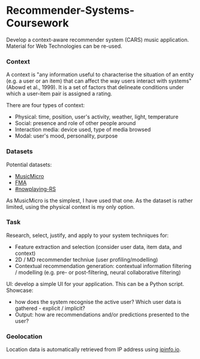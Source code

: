 # Recommender-Systems-Coursework

Develop a context-aware recommender system (CARS) music application. Material for Web Technologies can be re-used. 

### Context

A context is "any information useful to characterise the situation of an entity (e.g. a user or an item) that can affect
the way users interact with systems" (Abowd et al., 1999). It is a set of factors that delineate conditions under which 
a user-item pair is assigned a rating. 

There are four types of context:
* Physical: time, position, user's activity, weather, light, temperature
* Social: presence and role of other people around
* Interaction media: device used, type of media browsed
* Modal: user's mood, personality, purpose

### Datasets

Potential datasets:
* [MusicMicro](http://www.cp.jku.at/datasets/musicmicro/index.html)
* [FMA](https://archive.ics.uci.edu/ml/datasets/FMA%3A+A+Dataset+For+Music+Analysis)
* [#nowplaying-RS](https://zenodo.org/record/3248543#.XlelyG52vxB)

As MusicMicro is the simplest, I have used that one. As the dataset is rather limited, using the physical context is my
only option.

### Task

Research, select, justify, and apply to your system techniques for:
* Feature extraction and selection (consider user data, item data, and context)
* 2D / MD recommender techniue (user profiling/modelling)
* Contextual recommendation generation: contextual information filtering / modelling (e.g. pre- or post-filtering, neural collaborative filtering)

UI: develop a simple UI for your application. This can be a Python script. Showcase:
* how does the system recognise the active user? Which user data is gathered - explicit / implicit?
* Output: how are recommendations and/or predictions presented to the user?

### Geolocation

Location data is automatically retrieved from IP address using [ipinfo.io](https://ipinfo.io/developers).

